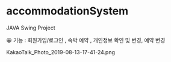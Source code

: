 # accommodationSystem

JAVA Swing Project

😀 기능 : 회원가입/로그인 , 숙박 예약 , 개인정보 확인 및 변경, 예약 변경

KakaoTalk_Photo_2019-08-13-17-41-24.png


